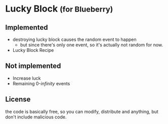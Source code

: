 # Lucky Block <small>(for Blueberry)</small>

## Implemented
- destroying lucky block causes the random event to happen
  - but since there's only one event, so it's actually not random for now.
- Lucky Block Recipe

## Not implemented
- Increase luck
- Remaining 0-*infinity* events

## License
the code is basically free, so you can modify, distribute and anything, but don't include malicious code.
